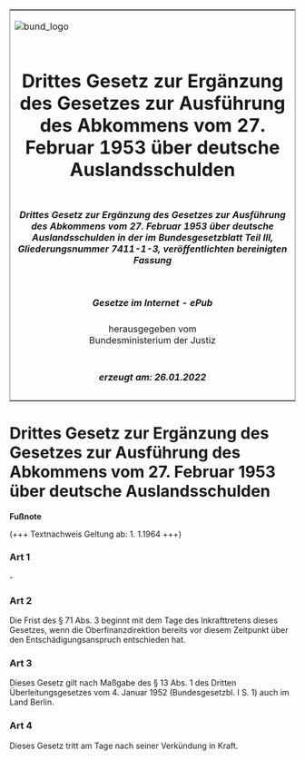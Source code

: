 <span id="DECKBLATT.html"></span>

<table border="0" frame="border" width="100%">

<tr valign="top">

<td align="left">

![bund\_logo](BfJ_2021_Web_de_de.gif)

</td>

<td align="right">

 

</td>

</tr>

<tr align="center" valign="middle">

<td colspan="2">

# Drittes Gesetz zur Ergänzung des Gesetzes zur Ausführung des Abkommens vom 27. Februar 1953 über deutsche Auslandsschulden

</td>

</tr>

<tr align="center" valign="middle">

<td colspan="2">

##### Drittes Gesetz zur Ergänzung des Gesetzes zur Ausführung des Abkommens vom 27. Februar 1953 über deutsche Auslandsschulden in der im Bundesgesetzblatt Teil III, Gliederungsnummer 7411-1-3, veröffentlichten bereinigten Fassung

</td>

</tr>

<tr align="center" valign="middle">

<td colspan="2">

  
  

##### Gesetze im Internet - ePub  
  
herausgegeben vom  
Bundesministerium der Justiz

</td>

</tr>

<tr align="center" valign="bottom">

<td colspan="2">

  
  

##### erzeugt am: 26.01.2022

</td>

</tr>

</table>

<span id="BJNR007580956.html"></span>

# Drittes Gesetz zur Ergänzung des Gesetzes zur Ausführung des Abkommens vom 27. Februar 1953 über deutsche Auslandsschulden

<div>

  
**Fußnote**

<div class="jnhtml">

<div>

<div class="jurAbsatz">

(+++ Textnachweis Geltung ab: 1. 1.1964 +++)

</div>

</div>

</div>

</div>

<span id="BJNR007580956BJNE000100326.html"></span>

### Art 1  

<div>

<div class="jnhtml">

<div>

<div class="jurAbsatz">

\-

</div>

</div>

</div>

</div>

<span id="BJNR007580956BJNE000200326.html"></span>

### Art 2  

<div>

<div class="jnhtml">

<div>

<div class="jurAbsatz">

Die Frist des § 71 Abs. 3 beginnt mit dem Tage des Inkrafttretens dieses
Gesetzes, wenn die Oberfinanzdirektion bereits vor diesem Zeitpunkt über
den Entschädigungsanspruch entschieden hat.

</div>

</div>

</div>

</div>

<span id="BJNR007580956BJNE000300326.html"></span>

### Art 3  

<div>

<div class="jnhtml">

<div>

<div class="jurAbsatz">

Dieses Gesetz gilt nach Maßgabe des § 13 Abs. 1 des Dritten
Überleitungsgesetzes vom 4. Januar 1952 (Bundesgesetzbl. I S. 1) auch
im Land Berlin.

</div>

</div>

</div>

</div>

<span id="BJNR007580956BJNE000400326.html"></span>

### Art 4  

<div>

<div class="jnhtml">

<div>

<div class="jurAbsatz">

Dieses Gesetz tritt am Tage nach seiner Verkündung in Kraft.

</div>

</div>

</div>

</div>
